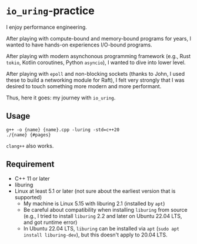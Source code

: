 # `io_uring`-practice
I enjoy performance engineering.

After playing with compute-bound and memory-bound programs for years, I wanted to have hands-on experiences I/O-bound programs.

After playing with modern asynchonous programming framework (e.g., Rust `tokio`, Kotlin coroutines, Python `asyncio`), I wanted to dive into lower level.

After playing with `epoll` and non-blocking sockets (thanks to John, I used these to build a networking module for Raft), I felt very strongly that I was desired to touch something more modern and more performant.

Thus, here it goes: my journey with `io_uring`.

## Usage
```
g++ -o {name} {name}.cpp -luring -std=c++20
./{name} {#pages}
```
`clang++` also works.

## Requirement
- C++ 11 or later
- liburing
- Linux at least 5.1 or later (not sure about the earliest version that is supported)
  - My machine is Linux 5.15 with liburing 2.1 (installed by `apt`)
  - Be careful about compatibility when installing `liburing` from source (e.g., I tried to install `liburing` 2.2 and later on Ubuntu 22.04 LTS, and got runtime error)
  - In Ubuntu 22.04 LTS, `liburing` can be installed via `apt` (`sudo apt install liburing-dev`), but this doesn't apply to 20.04 LTS.
